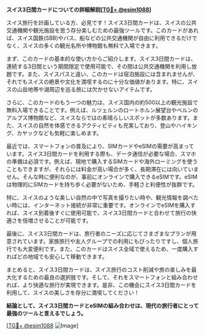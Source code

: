 **スイス3日間カードについての詳細解説[[TG💪+ @esim1088](https://t.me/s/esim1088)]**

スイス旅行を計画している方、必見です！スイス3日間カードは、スイスの公共交通機関や観光施設を思う存分楽しむための最強ツールです。このカードがあれば、スイス国鉄(SBB)やバス、船などの公共交通機関が自由に利用できるだけでなく、スイスの多くの観光名所や博物館も無料で入場できます。

まず、このカードの基本的な使い方からご紹介します。スイス3日間カードは、連続する3日間という期間限定で使用可能で、その間は公共交通機関を利用し放題です。また、スイスパスと違い、このカードは宿泊施設には含まれませんが、それでもスイスの絶景や文化を満喫するのに十分な価値があります。特に、スイスの山岳地帯や湖周辺を巡る旅には欠かせないアイテムです。

さらに、このカードのもう一つの魅力は、スイス国内の約500以上の観光施設で無料入場できることです。例えば、ルツェルンのロートホルン展望台やベルンのアルプス博物館など、スイスならではの素晴らしいスポットが多数あります。また、スイスの自然を体感できるアクティビティも充実しており、登山やハイキング、カヤックなども気軽に楽しめます。

最近では、スマートフォンの普及により、SIMカードやeSIMの需要が高まっています。スイス3日間カードを利用する際も、データ通信が必要な場合、スマホの準備は必須です。例えば、現地で購入するSIMカードや海外ローミングを使うこともできますが、それらには料金が高い場合が多く、長期滞在には向いていません。そんな時に便利なのが、事前にオンラインで購入できるeSIMです。eSIMは物理的にSIMカードを持ち歩く必要がないため、手軽さと利便性が抜群です。

特に、スイスのような美しい自然の中で写真を撮りたい時や、観光情報を調べたい時には、インターネット接続が非常に重要です。オンラインでeSIMを購入すれば、スイス到着後すぐに使用可能で、スイス3日間カードと合わせて旅行の快適さを倍増させることが可能です。

最後に、スイス3日間カードは、旅行者のニーズに応じてさまざまなプランが用意されています。家族旅行や友人グループでの利用にもぴったりですし、個人旅行でも大変便利です。また、このカードはスイス全域で使えるため、一度購入すればどの地域でも安心して移動できます。

まとめると、スイス3日間カードは、スイス旅行のコスト削減や旅の楽しみを最大化するための最良の選択肢です。そして、それをスマートフォンと組み合わせれば、より快適な旅行が実現できます。是非、この機会にスイス3日間カードを利用して、スイスの美しさを存分に満喫してください！

**結論として、スイス3日間カードとeSIMの組み合わせは、現代の旅行者にとって最強のツールと言えるでしょう。**

[[TG💪+ @esim1088](https://t.me/s/esim1088) ![Image](https://i.postimg.cc/Y0z9fWf4/image.png)]